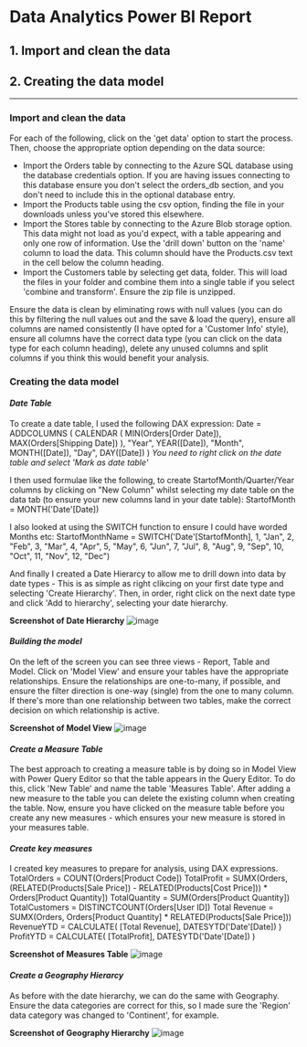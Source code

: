 # Data Analytics Power BI Report

## 1. Import and clean the data
## 2. Creating the data model


----------------------------------------

### Import and clean the data

For each of the following, click on the 'get data' option to start the process. Then, choose the appropriate option depending on the data source:
- Import the Orders table by connecting to the Azure SQL database using the database credentials option. If you are having issues connecting to this database ensure you don't select the orders_db section, and you don't need to include this in the optional database entry.
- Import the Products table using the csv option, finding the file in your downloads unless you've stored this elsewhere.
- Import the Stores table by connecting to the Azure Blob storage option. This data might not load as you'd expect, with a table appearing and only one row of information. Use the 'drill down' button on the 'name' column to load the data. This column should have the Products.csv text in the cell below the column heading.
- Import the Customers table by selecting get data, folder. This will load the files in your folder and combine them into a single table if you select 'combine and transform'. Ensure the zip file is unzipped.

Ensure the data is clean by eliminating rows with null values (you can do this by filtering the null values out and the save & load the query), ensure all columns are named consistently (I have opted for a 'Customer Info' style), ensure all columns have the correct data type (you can click on the data type for each column heading), delete any unused columns and split columns if you think this would benefit your analysis.

### Creating the data model

#### *Date Table*
To create a date table, I used the following DAX expression:
    Date = 
    ADDCOLUMNS (
        CALENDAR (
            MIN(Orders[Order Date]),
            MAX(Orders[Shipping Date])
        ),
        "Year", YEAR([Date]),
        "Month", MONTH([Date]),
        "Day", DAY([Date])
    )
*You need to right click on the date table and select 'Mark as date table'*

I then used formulae like the following, to create StartofMonth/Quarter/Year columns by clicking on "New Column" whilst selecting my date table on the data tab (to ensure your new columns land in your date table):
StartofMonth = MONTH('Date'[Date])

I also looked at using the SWITCH function to ensure I could have worded Months etc:
StartofMonthName = SWITCH('Date'[StartofMonth], 1, "Jan", 2, "Feb", 3, "Mar", 4, "Apr", 5, "May", 6, "Jun", 7, "Jul", 8, "Aug", 9, "Sep", 10, "Oct", 11, "Nov", 12, "Dec")

And finally I created a Date Hierarcy to allow me to drill down into data by date types - This is as simple as right clikcing on your first date type and selecting 'Create Hierarchy'. Then, in order, right click on the next date type and click 'Add to hierarchy', selecting your date hierarchy.

**Screenshot of Date Hierarchy**
![image](https://github.com/KieMac16/data-analytics-power-bi-report/assets/145379671/2fa66ce6-b745-475b-a0c4-476df7560330)

#### *Building the model*
On the left of the screen you can see three views - Report, Table and Model. Click on 'Model View' and ensure your tables have the appropriate relationships. Ensure the relationships are one-to-many, if possible, and ensure the filter direction is one-way (single) from the one to many column. If there's more than one relationship between two tables, make the correct decision on which relationship is active.

**Screenshot of Model View**
![image](https://github.com/KieMac16/data-analytics-power-bi-report/assets/145379671/486dfdaa-43cf-4768-b262-8820dcbf849f)

#### *Create a Measure Table*
The best approach to creating a measure table is by doing so in Model View with Power Query Editor so that the table appears in the Query Editor.
To do this, click 'New Table' and name the table 'Measures Table'.
After adding a new measure to the table you can delete the existing column when creating the table.
Now, ensure you have clicked on the measure table before you create any new measures - which ensures your new measure is stored in your measures table.

#### *Create key measures*
I created key measures to prepare for analysis, using DAX expressions.
TotalOrders = COUNT(Orders[Product Code])
TotalProfit = SUMX(Orders, (RELATED(Products[Sale Price]) - RELATED(Products[Cost Price])) * Orders[Product Quantity])
TotalQuantity = SUM(Orders[Product Quantity])
TotalCustomers = DISTINCTCOUNT(Orders[User ID])
Total Revenue = SUMX(Orders, Orders[Product Quantity] * RELATED(Products[Sale Price]))
RevenueYTD = CALCULATE(
    [Total Revenue],
    DATESYTD('Date'[Date])
    )
ProfitYTD = CALCULATE(
    [TotalProfit],
    DATESYTD('Date'[Date])
)

**Screenshot of Measures Table**
![image](https://github.com/KieMac16/data-analytics-power-bi-report/assets/145379671/596c86e7-a31c-43ee-b04f-4a6b2d5d71ea)

#### *Create a Geography Hierarcy*
As before with the date hierarchy, we can do the same with Geography.
Ensure the data categories are correct for this, so I made sure the 'Region' data category was changed to 'Continent', for example.

**Screenshot of Geography Hierarchy**
![image](https://github.com/KieMac16/data-analytics-power-bi-report/assets/145379671/84a05821-1ffa-4ad1-80de-861987e5f4bc)




